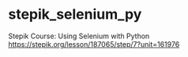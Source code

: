 # stepik_selenium_py
Stepik Course: Using Selenium with Python
https://stepik.org/lesson/187065/step/7?unit=161976